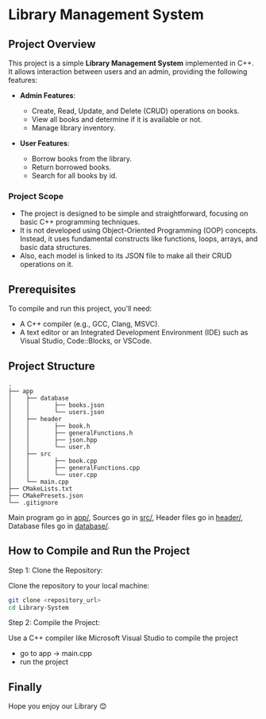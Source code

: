 # Library Management System

## Project Overview

This project is a simple **Library Management System** implemented in C++. It allows interaction between users and an admin, providing the following features:

- **Admin Features**:
  - Create, Read, Update, and Delete (CRUD) operations on books.
  - View all books and determine if it is available or not.
  - Manage library inventory.

- **User Features**:
  - Borrow books from the library.
  - Return borrowed books.
  - Search for all books by id.

### Project Scope

- The project is designed to be simple and straightforward, focusing on basic C++ programming techniques.
- It is not developed using Object-Oriented Programming (OOP) concepts. Instead, it uses fundamental constructs like functions, loops, arrays, and basic data structures.
- Also, each model is linked to its JSON file to make all their CRUD operations on it.

## Prerequisites

To compile and run this project, you'll need:

- A C++ compiler (e.g., GCC, Clang, MSVC).
- A text editor or an Integrated Development Environment (IDE) such as Visual Studio, Code::Blocks, or VSCode.

## Project Structure
``` text
.
├── app
│    ├── database
│    │       ├── books.json
│    │       └── users.json
│    ├── header
│    │       ├── book.h
│    │       ├── generalFunctions.h
│    │       ├── json.hpp
│    │       └── user.h
│    ├── src
│    │       ├── book.cpp
│    │       ├── generalFunctions.cpp
│    │       └── user.cpp
│    └── main.cpp
├── CMakeLists.txt
├── CMakePresets.json
└── .gitignore

```

Main program go in [app/](app),
Sources go in [src/](src/),
Header files go in [header/](header/), 
Database files go in [database/](database/).

## How to Compile and Run the Project

Step 1: Clone the Repository:

Clone the repository to your local machine:

```bash
git clone <repository_url>
cd Library-System
```

Step 2: Compile the Project:

Use a C++ compiler like Microsoft Visual Studio to compile the project
  - go to app -> main.cpp
  - run the project


## Finally

Hope you enjoy our Library 😊
